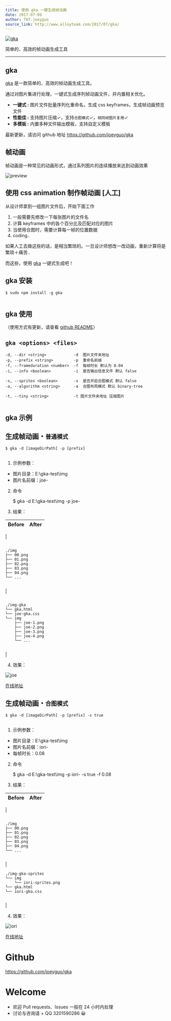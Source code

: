 ```yaml
---
title: 使用 gka 一键生成帧动画
date: 2017-07-09
author: TAT.joeyguo
source_link: http://www.alloyteam.com/2017/07/gka/
---
```


<!-- {% raw %} - for jekyll -->

[![gka](https://user-images.githubusercontent.com/10385585/27863888-bb5e4826-61be-11e7-8994-4b19bb49bb22.png)](https://github.com/joeyguo/gka)

简单的、高效的帧动画生成工具

* * *

## gka

[gka](https://github.com/joeyguo/gka) 是一款简单的、高效的帧动画生成工具。

通过对图片集进行处理，一键式生成序列帧动画文件，并内置相关优化。

-   **一键式 :** 图片文件批量序列化重命名，生成 css keyframes，生成帧动画预览文件
-   **性能佳 :** 支持图片压缩✓，支持`合图模式`✓，`相同帧图片复用`✓
-   **多模板 :** 内置多种文件输出模板，支持自定义模板

最新更新，请访问 github 地址 <https://github.com/joeyguo/gka>

## 帧动画

帧动画是一种常见的动画形式，通过系列图片的连续播放来达到动画效果

![preview](https://cloud.githubusercontent.com/assets/10385585/24502038/ac4bd9f2-157e-11e7-87e0-a9a44aaffafa.gif)

## 使用 css animation 制作帧动画 \[人工]

从设计师拿到一组图片文件后，开始下面工作

1.  一般需要先修改一下每张图片的文件名
2.  计算 keyframes 中的各个百分比及匹配对应的图片
3.  当使用合图时，需要计算每一帧的位置数据
4.  coding..

如果人工去做这些的话，是相当繁琐的。一旦设计师想改一改动画，重新计算将是繁琐＋痛苦..

而这些，使用 [gka](https://github.com/joeyguo/gka) 一键式生成吧！

## gka 安装

    $ sudo npm install -g gka
     

## gka 使用

（使用方式有更新，请查看 [github README](https://github.com/gkajs/gka)）

## `gka <options> <files>`

    -d, --dir <string>            -d  图片文件夹地址
    -p, --prefix <string>         -p  重命名前缀
    -f, --frameduration <number>  -f  每帧时长 默认为 0.04
    -i, --info <boolean>          -i  是否输出信息文件 默认 false
     
    -s, --sprites <boolean>       -s  是否开启合图模式 默认 false
    -a, --algorithm <string>      -a  合图布局模式 默认 binary-tree
     
    -t, --tiny <string>           -t 图片文件夹地址 压缩图片
     

## gka 示例

## 生成帧动画・`普通模式`

    $ gka -d [imageDirPath] -p [prefix] 
     

1. 示例参数：

-   图片目录：E:\\gka-test\\img
-   图片名前缀：joe-

2. 命令

    $ gka -d E:\gka-test\img -p joe-
     

3. 结果：

| Before | After |
| ------ | ----- |

\| 

     
    ./img
    ├── 00.png
    ├── 01.png
    ├── 02.png
    ├── 03.png
    ├── 04.png
    └── ...
     

 \| 

     
    ./img-gka
    └── gka.html
    └── joe-gka.css
    └── img
        ├── joe-1.png
        ├── joe-2.png
        ├── joe-3.png
        ├── joe-4.png
        └── ...
     

 \|

4. 效果：

![joe](https://user-images.githubusercontent.com/10385585/27990811-501d09e2-6495-11e7-8532-f4a98a27c97d.gif)

[在线地址](https://joeyguo.github.io/gka/joe/gka.html)

## 生成帧动画・`合图模式`

    $ gka -d [imageDirPath] -p [prefix] -s true
     

1. 示例参数：

-   图片目录：E:\\gka-test\\img
-   图片名前缀：iori-
-   每帧时长：0.08

2. 命令

    $ gka -d E:\gka-test\img -p iori- -s true -f 0.08 
     

3. 结果：

| Before | After |
| ------ | ----- |

\| 

     
    ./img
    ├── 00.png
    ├── 01.png
    ├── 02.png
    ├── 03.png
    ├── 04.png
    └── ...
     

 \| 

     
    ./img-gka-sprites
    └── img
        └── iori-sprites.png
    └── gka.html
    └── iori-gka.css
     

 \|

4. 效果：

![iori](https://user-images.githubusercontent.com/10385585/27990817-776c7546-6495-11e7-8f2b-16059ea03db8.gif)

[在线地址](https://joeyguo.github.io/gka/iori/gka.html)

# Github

<https://github.com/joeyguo/gka>

# Welcome

-   欢迎 Pull requests、Issues 一般在 24 小时内处理
-   讨论与咨询请 + QQ 3201590286 😀


<!-- {% endraw %} - for jekyll -->
